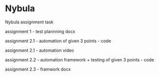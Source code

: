 # Nybula
Nybula assignment task


assignment 1 - test plannning docx

assignment 2.1 - automation of given 3 points - code

assignment 2.1 - automation video

assignment 2.2 - automation framework + testing of given 3 points - code

assignment 2.3 - framwork docx
